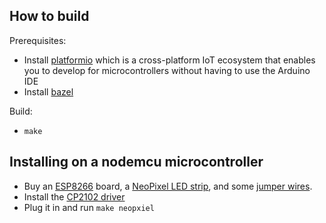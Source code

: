 ## How to build

Prerequisites:
 - Install [platformio](http://docs.platformio.org/en/latest/installation.html#install-shell-commands) which is a cross-platform IoT ecosystem that enables you to develop for microcontrollers without having to use the Arduino IDE
 - Install [bazel](https://github.com/bazelbuild/bazel/releases/tag/0.27.2)

Build:
 - `make`

## Installing on a nodemcu microcontroller
 - Buy an [ESP8266](https://www.amazon.com/gp/product/B010N1SPRK) board, a [NeoPixel LED strip](https://www.amazon.com/gp/product/B077F8SQBV), and some [jumper wires](https://www.amazon.com/gp/product/B01LZF1ZSZ).
 - Install the [CP2102 driver](https://www.silabs.com/products/development-tools/software/usb-to-uart-bridge-vcp-drivers) 
 - Plug it in and run `make neopxiel`

